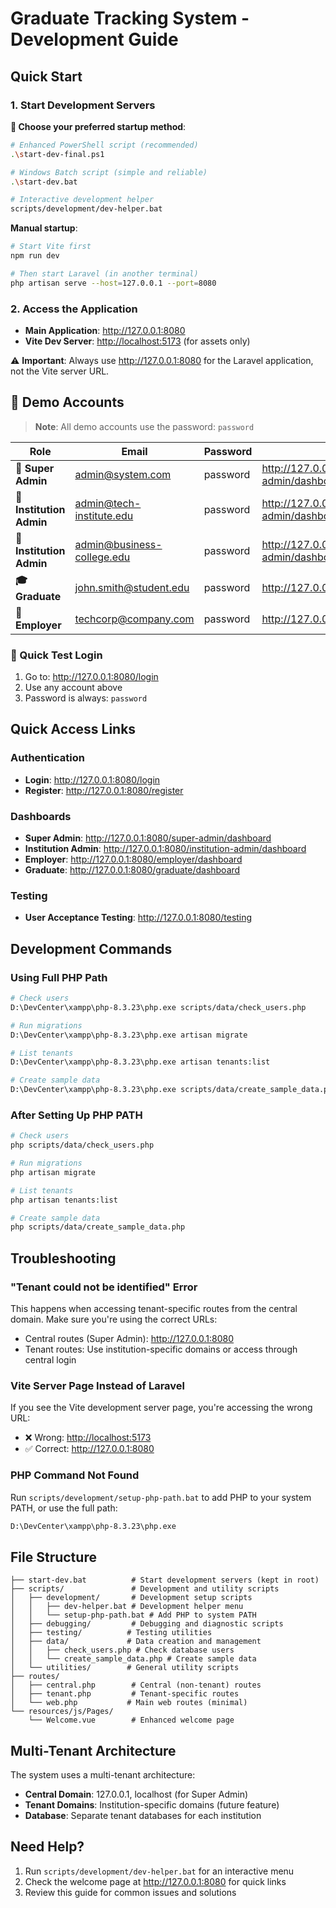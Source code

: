 # Graduate Tracking System - Development Guide

## Quick Start

### 1. Start Development Servers

**🚀 Choose your preferred startup method**:

```bash
# Enhanced PowerShell script (recommended)
.\start-dev-final.ps1

# Windows Batch script (simple and reliable)
.\start-dev.bat

# Interactive development helper
scripts/development/dev-helper.bat
```

**Manual startup**:
```bash
# Start Vite first
npm run dev

# Then start Laravel (in another terminal)
php artisan serve --host=127.0.0.1 --port=8080
```

### 2. Access the Application

- **Main Application**: <http://127.0.0.1:8080>
- **Vite Dev Server**: <http://localhost:5173> (for assets only)

⚠️ **Important**: Always use <http://127.0.0.1:8080> for the Laravel application, not the Vite server URL.

## 🔑 Demo Accounts

> **Note**: All demo accounts use the password: `password`

| Role | Email | Password | Dashboard URL |
|------|-------|----------|---------------|
| **🔧 Super Admin** | admin@system.com | password | http://127.0.0.1:8080/super-admin/dashboard |
| **🏫 Institution Admin** | admin@tech-institute.edu | password | http://127.0.0.1:8080/institution-admin/dashboard |
| **🏢 Institution Admin** | admin@business-college.edu | password | http://127.0.0.1:8080/institution-admin/dashboard |
| **🎓 Graduate** | john.smith@student.edu | password | http://127.0.0.1:8080/graduate/dashboard |
| **💼 Employer** | techcorp@company.com | password | http://127.0.0.1:8080/employer/dashboard |

### 🚀 Quick Test Login
1. Go to: http://127.0.0.1:8080/login
2. Use any account above
3. Password is always: `password`

## Quick Access Links

### Authentication

- **Login**: <http://127.0.0.1:8080/login>
- **Register**: <http://127.0.0.1:8080/register>

### Dashboards

- **Super Admin**: <http://127.0.0.1:8080/super-admin/dashboard>
- **Institution Admin**: <http://127.0.0.1:8080/institution-admin/dashboard>
- **Employer**: <http://127.0.0.1:8080/employer/dashboard>
- **Graduate**: <http://127.0.0.1:8080/graduate/dashboard>

### Testing

- **User Acceptance Testing**: <http://127.0.0.1:8080/testing>

## Development Commands

### Using Full PHP Path

```bash
# Check users
D:\DevCenter\xampp\php-8.3.23\php.exe scripts/data/check_users.php

# Run migrations
D:\DevCenter\xampp\php-8.3.23\php.exe artisan migrate

# List tenants
D:\DevCenter\xampp\php-8.3.23\php.exe artisan tenants:list

# Create sample data
D:\DevCenter\xampp\php-8.3.23\php.exe scripts/data/create_sample_data.php
```

### After Setting Up PHP PATH

```bash
# Check users
php scripts/data/check_users.php

# Run migrations
php artisan migrate

# List tenants
php artisan tenants:list

# Create sample data
php scripts/data/create_sample_data.php
```

## Troubleshooting

### "Tenant could not be identified" Error

This happens when accessing tenant-specific routes from the central domain. Make sure you're using the correct URLs:

- Central routes (Super Admin): <http://127.0.0.1:8080>
- Tenant routes: Use institution-specific domains or access through central login

### Vite Server Page Instead of Laravel

If you see the Vite development server page, you're accessing the wrong URL:

- ❌ Wrong: <http://localhost:5173>
- ✅ Correct: <http://127.0.0.1:8080>

### PHP Command Not Found

Run `scripts/development/setup-php-path.bat` to add PHP to your system PATH, or use the full path:

```bash
D:\DevCenter\xampp\php-8.3.23\php.exe
```

## File Structure

```
├── start-dev.bat          # Start development servers (kept in root)
├── scripts/               # Development and utility scripts
│   ├── development/       # Development setup scripts
│   │   ├── dev-helper.bat # Development helper menu
│   │   └── setup-php-path.bat # Add PHP to system PATH
│   ├── debugging/         # Debugging and diagnostic scripts
│   ├── testing/          # Testing utilities
│   ├── data/             # Data creation and management
│   │   ├── check_users.php # Check database users
│   │   └── create_sample_data.php # Create sample data
│   └── utilities/        # General utility scripts
├── routes/
│   ├── central.php        # Central (non-tenant) routes
│   ├── tenant.php         # Tenant-specific routes
│   └── web.php           # Main web routes (minimal)
└── resources/js/Pages/
    └── Welcome.vue        # Enhanced welcome page
```

## Multi-Tenant Architecture

The system uses a multi-tenant architecture:

- **Central Domain**: 127.0.0.1, localhost (for Super Admin)
- **Tenant Domains**: Institution-specific domains (future feature)
- **Database**: Separate tenant databases for each institution

## Need Help?

1. Run `scripts/development/dev-helper.bat` for an interactive menu
2. Check the welcome page at <http://127.0.0.1:8080> for quick links
3. Review this guide for common issues and solutions
